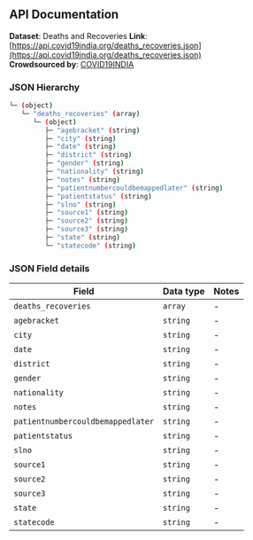 ## API Documentation

**Dataset**: Deaths and Recoveries
**Link**: [https://api.covid19india.org/deaths_recoveries.json](https://api.covid19india.org/deaths_recoveries.json)  
**Crowdsourced by**: [COVID19INDIA](https://www.covid19india.org)  

### JSON Hierarchy
```bash
└─ (object)
   └─ "deaths_recoveries" (array)
      └─ (object)
         ├─ "agebracket" (string)
         ├─ "city" (string)
         ├─ "date" (string)
         ├─ "district" (string)
         ├─ "gender" (string)
         ├─ "nationality" (string)
         ├─ "notes" (string)
         ├─ "patientnumbercouldbemappedlater" (string)
         ├─ "patientstatus" (string)
         ├─ "slno" (string)
         ├─ "source1" (string)
         ├─ "source2" (string)
         ├─ "source3" (string)
         ├─ "state" (string)
         └─ "statecode" (string)
```


### JSON Field details
| Field | Data type | Notes |
| --- | --- | --- |
| `deaths_recoveries` | `array` | - |
| `agebracket` | `string` | - |
| `city` | `string` | - |
| `date` | `string` | - |
| `district` | `string` | - |
| `gender` | `string` | - |
| `nationality` | `string` | - |
| `notes` | `string` | - |
| `patientnumbercouldbemappedlater` | `string` | - |
| `patientstatus` | `string` | - |
| `slno` | `string` | - |
| `source1` | `string` | - |
| `source2` | `string` | - |
| `source3` | `string` | - |
| `state` | `string` | - |
| `statecode` | `string` | - |
